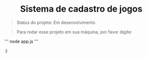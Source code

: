 <h1 align="center">Sistema de cadastro de jogos</h1>

>Status do projeto: Em desenvolvimento

>Para rodar esse projeto em sua máquina, por favor digite:

'''
node app.js
'''

:) 
